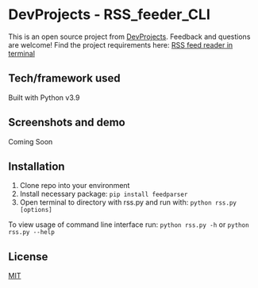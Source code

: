 # DevProjects - RSS_feeder_CLI

This is an open source project from [DevProjects](http://www.codementor.io/projects). Feedback and questions are welcome!
Find the project requirements here: [RSS feed reader in terminal](https://www.codementor.io/projects/tool/rss-feed-reader-in-terminal-atx32jp82q)

## Tech/framework used
Built with Python v3.9

## Screenshots and demo
Coming Soon

## Installation
1. Clone repo into your environment
2. Install necessary package: ```pip install feedparser```
4. Open terminal to directory with rss.py and run with: ```python rss.py [options]```

To view usage of command line interface run: ```python rss.py -h``` or ```python rss.py --help```

## License
[MIT](https://choosealicense.com/licenses/mit/)
